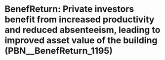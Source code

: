 # BenefReturn: __Private investors benefit from increased productivity and reduced absenteeism, leading to improved asset value of the building__ (PBN__BenefReturn_1195)

